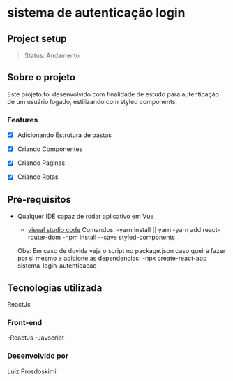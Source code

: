 # sistema de autenticação login

## Project setup

> Status: Andamento

## Sobre o projeto

Este projeto foi desenvolvido com finalidade de estudo para autenticação de um usuário logado, estilizando com styled components.

### Features

- [x] Adicionando Estrutura de pastas
- [x] Criando Componentes
- [x] Criando Paginas
- [x] Criando Rotas


## Pré-requisitos

- Qualquer IDE capaz de rodar aplicativo em Vue

  - [visual studio code](https://code.visualstudio.com/)
  Comandos:
  -yarn install || yarn
  -yarn add react-router-dom
  -npm install --save styled-components
  
  Obs: Em caso de duvida veja o script no package.json
  caso queira fazer por si mesmo e adicione as dependencias:
  -npx create-react-app sistema-login-autenticacao

## Tecnologias utilizada
ReactJs

### Front-end

-ReactJs
-Javscript

### Desenvolvido por

Luiz Prosdoskimi

